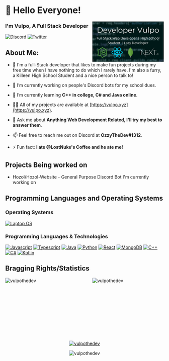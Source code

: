 <!-- 2021 VulpoTheDev, Please Don't Copy -->

<div>
  <div width="45%">
    <h1 align=left>👋 Hello Everyone!</h1>
    <img width=45% align=right src="https://raw.githubusercontent.com/VulpoTheDev/VulpoTheDev/main/Banner.png">
    <h3 align=left>I'm Vulpo, A Full Stack Developer</h3>
  </div>
</div>

[![Discord](https://img.shields.io/discord/731520035717251142?color=%238800FF&label=FurDevs&style=for-the-badge)](https://discord.gg/SBhgSNb)
[![Twitter](https://img.shields.io/twitter/follow/developervulpo?color=%2300acee&style=for-the-badge)](https://twitter.com/developervulpo)

## About Me:

- 🦊 I'm a full-Stack developer that likes to make fun projects during my free time when I have nothing to do which I rarely have. I'm also a furry, a Killeen High School Student and a nice person to talk to!

- 🔭 I’m currently working on people's Discord bots for my school dues.
- 🌱 I’m currently learning **C++ in college, C# and Java online**.
- 👨‍💻 All of my projects are available at [https://vulpo.xyz](https://vulpo.xyz).
- 💬 Ask me about **Anything Web Development Related, I'll try my best to answer them**.
- 📫 Feel free to reach me out on Discord at **OzzyTheDev#1312**.
- ⚡ Fun fact: **I ate @LostNuke's Coffee and he ate me!**

## Projects Being worked on

- Hozol/Hozol-Website - General Purpose Discord Bot I'm currently working on

## Programming Languages and Operating Systems

### Operating Systems

[![Laptop OS](https://img.shields.io/badge/Laptop%20OS-arch-purple?logo=arch&style=for-the-badge)]()

### Programming Languages & Technologies

[![Javascript](https://img.shields.io/badge/Javascript%20-black?logo=javascript&style=for-the-badge)]()
[![Typescript](https://img.shields.io/badge/Typescript%20-black?logo=typescript&style=for-the-badge)]()
[![Java](https://img.shields.io/badge/Java%20-black?logo=java&style=for-the-badge)]()
[![Python](https://img.shields.io/badge/Python%20-black?logo=python&style=for-the-badge)]()
[![React](https://img.shields.io/badge/React%20-black?logo=react&style=for-the-badge)]()
[![MongoDB](https://img.shields.io/badge/MongoDB%20-black?logo=mongodb&style=for-the-badge)]()
[![C++](https://img.shields.io/badge/C++%20-black?logo=cplusplus&style=for-the-badge)]()
[![C#](https://img.shields.io/badge/CSharp%20-black?logo=csharp&style=for-the-badge)]()
[![Kotlin](https://img.shields.io/badge/kotlin%20-black?logo=kotlin&style=for-the-badge)]()

<!-- ## Uncomment this line if you want a compact way of displaying your tech stack ##
<img src="https://skillicons.dev/icons?i=js,ts,java,py,react,mongodb,cpp,cs,kotlin">
-->

## Bragging Rights/Statistics

<p><img align="left" width=45% height=200px src="https://github-readme-stats.vercel.app/api/top-langs?username=vulpothedev&langs_count=8&show_icons=true&locale=en&layout=compact" alt="vulpothedev" /></p>

<p>&nbsp;<img align="right" width=45% height=200px src="https://github-readme-stats.vercel.app/api?username=vulpothedev&show_icons=true&locale=en&include_all_commits=true" alt="vulpothedev" /></p>
</div>

<p align="center"><a href="https://github.com/ryo-ma/github-profile-trophy"><img src="https://github-profile-trophy.vercel.app/?username=vulpothedev" alt="vulpothedev" /></a> </p>

<p align="center"><img src="https://github-readme-streak-stats.herokuapp.com/?user=vulpothedev&" alt="vulpothedev" /></p>
